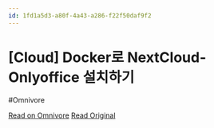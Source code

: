 ```yaml
---
id: 1fd1a5d3-a80f-4a43-a286-f22f50daf9f2
---
```


# [Cloud] Docker로 NextCloud-Onlyoffice 설치하기
#Omnivore

[Read on Omnivore](https://omnivore.app/me/cloud-docker-next-cloud-onlyoffice-18eb2c8b993)
[Read Original](https://velog.io/@ysy3285/AWS-Docker%EB%A1%9C-NextCloud-Onlyoffice-%EC%84%A4%EC%B9%98%ED%95%98%EA%B8%B0)

